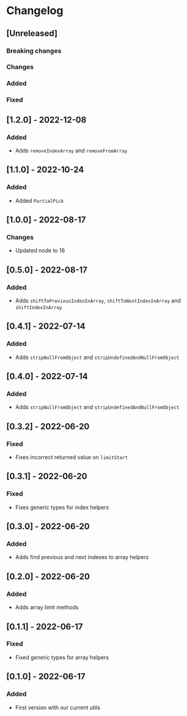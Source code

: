 # Changelog

<!-- All notable changes to this project will be documented in this file.

The format is based on [Keep a Changelog](https://keepachangelog.com/en/1.0.0/),
and this project adheres to [Semantic Versioning](https://semver.org/spec/v2.0.0.html).

## [Unreleased]

### **Breaking changes**

### Changes

### Added

### Fixed -->

## [Unreleased]

### **Breaking changes**

### Changes

### Added

### Fixed

## [1.2.0] - 2022-12-08

### Added

- Adds `removeIndexArray` and `removeFromArray`

## [1.1.0] - 2022-10-24

### Added

- Added `PartialPick`

## [1.0.0] - 2022-08-17

### Changes

- Updated node to 16

## [0.5.0] - 2022-08-17

### Added

- Adds `shiftToPreviousIndexInArray`, `shiftToNextIndexInArray` and `shiftIndexInArray`

## [0.4.1] - 2022-07-14

### Added

- Adds `stripNullFromObject` and `stripUndefinedAndNullFromObject`

## [0.4.0] - 2022-07-14

### Added

- Adds `stripNullFromObject` and `stripUndefinedAndNullFromObject`

## [0.3.2] - 2022-06-20

### Fixed

- Fixes incorrect returned value on `limitStart`

## [0.3.1] - 2022-06-20

### Fixed

- Fixes generic types for index helpers

## [0.3.0] - 2022-06-20

### Added

- Adds find previous and next indexes to array helpers

## [0.2.0] - 2022-06-20

### Added

- Adds array limit methods

## [0.1.1] - 2022-06-17

### Fixed

- Fixed generic types for array helpers

## [0.1.0] - 2022-06-17

### Added

- First version with our current utils
